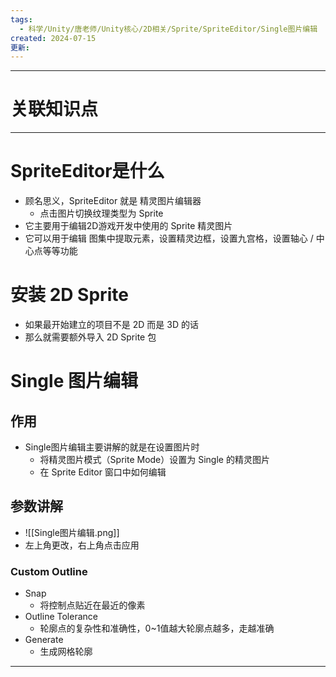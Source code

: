 ```yaml
---
tags:
  - 科学/Unity/唐老师/Unity核心/2D相关/Sprite/SpriteEditor/Single图片编辑
created: 2024-07-15
更新:
---
```


---
# 关联知识点



---
# SpriteEditor是什么

- 顾名思义，SpriteEditor 就是 精灵图片编辑器
	- 点击图片切换纹理类型为 Sprite 
- 它主要用于编辑2D游戏开发中使用的 Sprite 精灵图片
- 它可以用于编辑 图集中提取元素，设置精灵边框，设置九宫格，设置轴心 / 中心点等等功能
# 安装 2D Sprite

- 如果最开始建立的项目不是 2D 而是 3D 的话
- 那么就需要额外导入 2D Sprite 包
# Single 图片编辑
## 作用

- Single图片编辑主要讲解的就是在设置图片时
	- 将精灵图片模式（Sprite Mode）设置为 Single 的精灵图片
	- 在 Sprite Editor 窗口中如何编辑
## 参数讲解

+ ![[Single图片编辑.png]]
+ 左上角更改，右上角点击应用
### Custom Outline

- Snap
	- 将控制点贴近在最近的像素
- Outline Tolerance 
	- 轮廓点的复杂性和准确性，0~1值越大轮廓点越多，走越准确
- Generate
	- 生成网格轮廓


---

